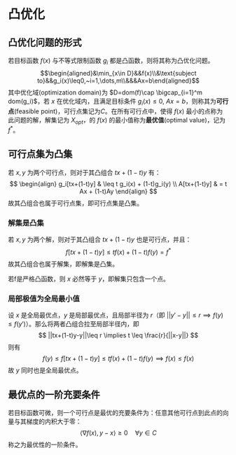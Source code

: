# 凸优化

## 凸优化问题的形式

若目标函数 $f(x)$ 与不等式限制函数 $g_i$ 都是凸函数，则将其称为凸优化问题。
$$\begin{aligned}&\min_{x\in D}&&f(x)\\&\text{subject to}&&g_i(x)\leq0,~i=1,\dots,m\\&&&Ax=b\end{aligned}$$
其中优化域(optimization domain)为 $D=dom(f)\cap \bigcap_{i=1}^m dom(g_i)$，若 $x$ 在优化域内，且满足目标条件 $g_i(x)\leq 0,\ Ax=b$，则称其为**可行点**(feasible point)，可行点集记为$C$。在所有可行点中，使得 $f(x)$ 最小的点称为此问题的解，解集记为 $X_{opt}$，的 $f(x)$ 的最小值称为**最优值**(optimal value)，记为 $f^*$。

## 可行点集为凸集

若 $x,y$ 为两个可行点，则对于其凸组合 $tx+(1-t)y$ 有：
$$ \begin{align}
g_i[tx+(1-t)y] & \leq t g_i(x) + (1-t)g_i(y) \\
A[tx+(1-t)y] & = t Ax + (1-t)Ay  
\end{align} $$
故其凸组合也属于可行点集，即可行点集是凸集。

### 解集是凸集

若 $x,y$ 为两个解，则对于其凸组合 $tx+(1-t)y$ 也是可行点，并且：
$$ f[tx+(1-t)y] \leq t f(x) + (1-t)f(y) = f^* $$
故其凸组合也属于解集，即解集是凸集。

若f是严格凸函数，则 $x$ 必然等于 $y$，即解集只包含一个点。

### 局部极值为全局最小值

设 $x$ 是全局最优点，$y$ 是局部最优点，且局部半径为 $r$（即 $||y'-y||\leq r \implies f(y) \leq f(y')$）。那么将两者凸组合拉至局部半径内，即
$$ ||tx+(1-t)y-y||\leq r \implies t \leq \frac{r}{||x-y||} $$
则有
$$ f(y) \leq f[tx+(1-t)y] \leq t f(x) + (1-t)f(y) \implies f(x)\leq f(x)$$
故 $y$ 同时也是全局最优点。

## 最优点的一阶充要条件

若目标函数可微，则一个可行点是最优的充要条件为：任意其他可行点到此点的向量与其梯度的内积大于零：
$$ \langle \nabla f(x), y-x \rangle \geq 0 \quad \forall y\in C $$
称之为最优性的一阶条件。


